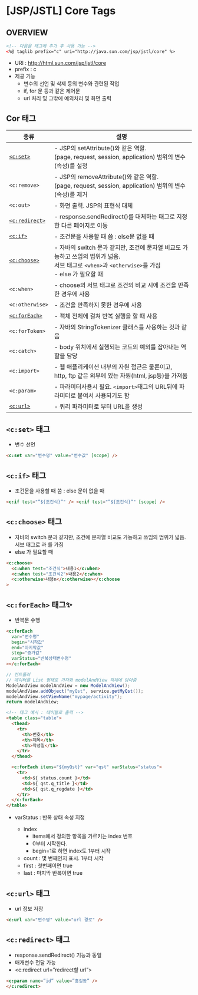 # [JSP/JSTL] Core Tags

## OVERVIEW

```html
<!-- 다음을 태그에 추가 후 사용 가능 -->
<%@ taglib prefix="c" uri="http://java.sun.com/jsp/jstl/core" %>
```

- URI : http://html.sun.com/jsp/jstl/core
- prefix : c
- 제공 기능
  - 변수의 선언 및 삭제 등의 변수와 관련된 작업
  - if, for 문 등과 같은 제어문
  - url 처리 및 그밖에 예외처리 및 화면 출력

## Cor 태그

| 종류                              | 설명                                                                                                                                                    |
| --------------------------------- | ------------------------------------------------------------------------------------------------------------------------------------------------------- |
| [`<c:set>`](#cset-태그)           | - JSP의 setAttribute()와 같은 역할.<br>(page, request, session, application) 범위의 변수(속성)를 설정                                                   |
| `<c:remove>`                      | - JSP의 removeAttribute()와 같은 역할.<br>(page, request, session, application) 범위의 변수(속성)를 제거                                                |
| `<c:out>`                         | - 화면 출력. JSP의 표현식 대체                                                                                                                          |
| [`<c:redirect>`](#credirect-태그) | - response.sendRedirect()를 대체하는 태그로 지정한 다른 페이지로 이동                                                                                   |
| [`<c:if>`](#cif-태그)             | - 조건문을 사용할 때 씀 : else문 없을 때                                                                                                                |
| [`<c:choose>`](#cchoose-태그)     | - 자바의 switch 문과 같지만, 조건에 문자열 비교도 가능하고 쓰임의 범위가 넓음. <br>서브 태그로 `<when>`과 `<otherwise>`를 가짐 <br> - else 가 필요할 때 |
| `<c:when>`                        | - choose의 서브 태그로 조건의 비교 시에 조건을 만족한 경우에 사용                                                                                       |
| `<c:otherwise>`                   | - 조건을 만족하지 못한 경우에 사용                                                                                                                      |
| [`<c:forEach>`](#cforeach-태그✨) | - 객체 전체에 걸쳐 반복 실행을 할 때 사용                                                                                                               |
| `<c:forToken>`                    | - 자바의 StringTokenizer 클래스를 사용하는 것과 같음                                                                                                    |
| `<c:catch>`                       | - body 위치에서 실행되는 코드의 예외를 잡아내는 역할을 담당                                                                                             |
| `<c:import>`                      | - 웹 애플리케이션 내부의 자원 접근은 물론이고, <br>http, ftp 같은 외부에 있는 자원(html, jsp등)을 가져옴                                                |
| `<c:param>`                       | - 파라미터사용시 필요. `<import>`태그의 URL뒤에 파라미터로 붙여서 사용되기도 함                                                                         |
| [`<c:url>`](#curl-태그)           | - 쿼리 파라미터로 부터 URL을 생성                                                                                                                       |

## `<c:set>` 태그

- 변수 선언

```html
<c:set var="변수명" value="변수값" [scope] />
```

## `<c:if>` 태그

- 조건문을 사용할 때 씀 : else 문이 없을 때

```html
<c:if test="”${조건식}”" /> <c:if test="”${조건식}”" [scope] />
```

## `<c:choose>` 태그

- 자바의 switch 문과 같지만, 조건에 문자열 비교도 가능하고 쓰임의 범위가 넓음. 서브 태그로 <when>과 <otherwise>를 가짐
- else 가 필요할 때

```html
<c:choose>
  <c:when test="조건식">내용1</c:when>
  <c:when test="조건식2">내용2</c:when>
  <c:otherwise>내용n</c:otherwise></c:choose
>
```

## `<c:forEach>` 태그✨

- 반복문 수행

```html
<c:forEach
  var="변수명"
  begin="시작값"
  end="마지막값"
  step="증가값"
  varStatus="반복상태변수명"
></c:forEach>
```

```java
// 컨트롤러
// 데이터를 List 형태로 가져와 modelAndView 객체에 담아줌
ModelAndView modelAndView = new ModelAndView();
modelAndView.addObject("myQst", service.getMyQst());
modelAndView.setViewName("mypage/activity");
return modelAndView;
```

```html
<!-- 태그 예시 : 테이블로 출력 -->
<table class="table">
  <thead>
    <tr>
      <th>번호</th>
      <th>제목</th>
      <th>작성일</th>
    </tr>
  </thead>

  <c:forEach items="${myQst}" var="qst" varStatus="status">
    <tr>
      <td>${ status.count }</td>
      <td>${ qst.q_title }</td>
      <td>${ qst.q_regdate }</td>
    </tr>
  </c:forEach>
</table>
```

- varStatus : 반복 상태 속성 지정

  - index
    - items에서 정의한 항목을 가르키는 index 번호
    - 0부터 시작한다.
    - begin=1로 하면 index도 1부터 시작
  - count : 몇 번째인지 표시. 1부터 시작
  - first : 첫번째이면 true
  - last : 마지막 반복이면 true

## `<c:url>` 태그

- url 정보 저장

```html
<c:url var="변수명" value="url 경로" />
```

## `<c:redirect>` 태그

- response.sendRedirect() 기능과 동일
- 매개변수 전달 가능
- <c:redirect url=”redirect할 url”>

```html
<c:param name=”id” value=”홍길동” />
</c:redirect>
```
